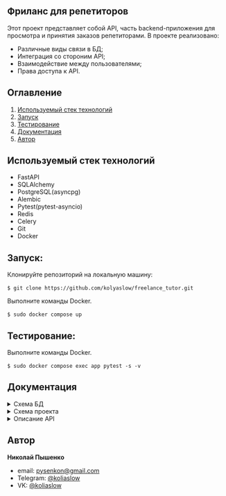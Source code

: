 ## Фриланс для репетиторов
Этот проект представляет собой API, часть backend-приложения для просмотра и принятия заказов репетиторами. В проекте реализовано:
- Различные виды связи в БД;
- Интеграция со стороним API;
- Взаимодействие между пользователями;
- Права доступа к API.
## Оглавление

1. [Используемый стек технологий](#используемый-стек-технологий)
2. [Запуск](#запуск)
3. [Тестирование](#тестирование)
4. [Документация](#Документация)
5. [Автор](#автор)

## Используемый стек технологий
- FastAPI
- SQLAlchemy
- PostgreSQL(asyncpg)
- Alembic
- Pytest(pytest-asyncio)
- Redis
- Celery
- Git
- Docker

## Запуск:
Клонируйте репозиторий на локальную машину:
```commandline
$ git clone https://github.com/kolyaslow/freelance_tutor.git
```
Выполните команды Docker.
```docker
$ sudo docker compose up
```

## Тестирование:
Выполните команды Docker.
```docker
$ sudo docker compose exec app pytest -s -v
```

## Документация

<details>
<summary>Схема БД</summary>

![photo](/photo/db.png)

>Сущность User
```
id(PK) - уникальный идентификатор записи
email - email пользователя указанный при регистрации
hashed_password - хэш пароля
is_active - показатель, что пользователь пользуется аккаунтом
is_superuser - поле показывающее, что пользователь суперпользователь
is_verified - поле показывающее, что пользователь подтвердил email
role - роль пользователя (репетитор, ученик)
```

>Сущность Profile
```
id(PK) - уникальный идентификатор записи
fullname - ФИО репетитора
description - описание профиля
```

>Сущность Subject
```
name(PK) - название предмета
```

>Сущность SubjectUserAssociation
```
id(PK) - уникальный идентификатор записи
user_id(FK) - id пользователя (репетитора)
subject_name(FK) - название предмета
```

>Сущность Order
```
id(PK) - уникальный идентификатор записи
user_id(FK) - id пользователя (ученика)
subject_name(FK) - название предмета
description - описание профиля
is_active - поле показывающее, открыт ли заказ или закрыт
```

>Сущность Response
```
id(PK) - уникальный идентификатор записи
order_id(FK) - id заказа
user_id(FK) - id пользователя (репетитора)
status - показатель принятие репетитора, как исполнителя
```

>Сущность ConfirmationKeys
```
id(PK) - уникальный идентификатор записи
user_id(FK) - id пользователя (репетитора)
email_confirmation_code - код подтверждения email пользователя
```
</details>

<details>

<summary>Схема проекта</summary>

```commandline
|   main.py             # Точка входа проекта
|   pyproject.toml      # Зависимости проекта
|
+---alembic     # Модуль миграции БД
+---api_v1      # Модуль API_V1
|   |   schemas_confirmation_keys.py    # Pydentic схемы для таблицы confirmation_keys
|   |   __init__.py                     # Инициализатор пакета, где все роутеры собираются для последуещего импорта в экземпляр fastapi(app)
|   |
|   +---common  # Модуль с общими функциями необходимыми API
|   |   |   crud.py                     # Модуль для взаимодействия с базой данных
|   |   |   dependencies.py             # Модуль для описания зависимостей
|   |
|   +---order
|   |   |   crud.py
|   |   |   dependencies.py
|   |   |   schemas.py
|   |   |   views.py        # Модуль для описание endpoint API
|   |
|   +---profile
|   |   |   crud.py
|   |   |   dependencies.py
|   |   |   schemas.py
|   |   |   views.py
|   |
|   +---subject
|   |   |   crud.py
|   |   |   dependencies.py
|   |   |   schemas.py
|   |   |   views.py
|   |
|   +---task_selery
|   |   |   config.py       # Конфигурация даных для модуля
|   |   |   send_email.py   # Модуль отправки письма на email
|   |
|   +---user
|   |   |   config.py
|   |   |   crud.py
|   |   |   fastapi_user.py     # Модуль создания экземпляра FastapiUser
|   |   |   schemas.py
|   |   |   views.py
|   |
+---core
|   |   config.py           # Конфигурация проекта, в том числе, бд
|   |   db_helper.py        # Создание AsyncEngine, AsycSessionFactory
|   |   __init__.py
|   |
|   +---models
|   |   |   base.py                         # Модуль базовой модели ORM
|   |   |   confirmation_keys.py
|   |   |   mixins.py                       # Модуль примесей для создания связей между таблицами БД
|   |   |   order.py
|   |   |   profile.py
|   |   |   subject.py
|   |   |   subject_user_association.py     # Таблица для связи "многие-ко-многим" между таблицами subject и user
|   |   |   user.py
|   |   |   __init__.py                     # Инициализация всех элементов для работы с БД через SQLalchemy.
+---tests   # Модуль с тестами проекта
|   |   conftest.py       # Общие фикстуры необходимые тестам
|   |   test_inaccessibility_api.py     # Тесты проверки авторизации API
|   |
|   +---common
|   |   |   base_request_api.py     # Модуль формирования и оправки тестовых запросов
|   |   |   fixture_profile_management.py       # Модуль фикстур, отвечающих за управление профилем
|   |   |   subject_fixture.py
|   |   |   user_authentication_fixture.py      # Модуль аутентификации пользователей с разными правами
|   |   |   __init__.py
|   |
|   +---order
|   |   |   conftest.py
|   |   |   test_router_create_order.py     # Тесты для роутера create_order
|   |   |   test_router_delete_order.py
|   |   |   test_router_getting_orders_for_tutor.py
|   |   |   test_router_get_all_orders.py
|   |
|   +---profile
|   |   |   test_router_create.py
|   |   |   test_router_delete.py
|   |   |   test_router_update.py
|   |
|   +---user
|   |   |   test_router_get_subjects_by_user.py
|   |   |   test_router_show_all_tutor_by_subject.py
|   |
```
</details>

<details>

<summary>Описание API</summary>

После запуска интерактивная документация доступна по адресу (Реализовано через OpenAPI(Swagger)):
```
http://127.0.0.1:8008/docs#/
```
Все API, кроме API аутентификации, доступны *только* аутентифицированным пользователем,
которые подтвердили свою почту
  <details>

  <summary>Регистрация пользователя</summary>
    Регистрирует пользователя в системе, а также отправляет письмо с кодом подтверждения на указанный при регистрации email.

- Запрос:

```
/auth/register
```
- Тело запроса:
```json
{
  "email": "user@example.com", # email пользователя
  "password": "string", # пароль
  "role": "tutor" # роль соответствующая значениям tutor или customer
}
```
- Тело ответа:
```json
{
  "id": 16,   # id записи в БД
  "email": "use4r@example.com",   # email указанный при регистрации
  "is_active": true,    # показатель блокировки пользователя, всегда проставляется в значение True
  "is_superuser": false,    # суперпользователь, всегда проставляется в значение False
  "is_verified": false,   # показатель подтверждения почты пользователем
  "role": "tutor"   # роль указанная при регистрации
}
```
- Ошибка повторной регистрации пользователя, код ошибки 400:
```json
{
  "detail": "REGISTER_USER_ALREADY_EXISTS"
}
```

  </details>

<details>

  <summary>Подтвердение почты</summary>
Проверка кода подтверждения отправленного при регистрации и установка поля is_verified=True,
при неверном указании почты исключение не выкидывается. При успешном подтверждении вернется статус код 200, при неверном 401.

- Запрос:

```
/user/verify_user?user_email=user%40example.com.com&code=asdas

user_email - email указанный при регистрации
code - код подтверждления отправленный на почту
```
  </details>

<details>

  <summary>API для работы с профилем</summary>

API доступно лишь репетиторам.
При попытке получить доступ не репетитором вызывает исключение. см. [общие исключения](#общие_исключения)
  <details>

  <summary>Создание профиля</summary>

Создание профиля для репетиторов. Все параметры являются необязательными.

- Запрос:
```
/profile/create_profile
```
- Тело запроса:
```json
{
  "fullname": "string", # необязательный параметр, полное имя пользователя
  "description": "string",    # необязательный параметр, описание профиля
  "user_id": 0    # id пользователя, заполняется автоматически
}

```

- Тело ответа:
```json
{
  "fullname": "string",   # полное имя пользователя, указанного при создании профиля
  "description": "string"   # описание, указанное при создании профиля
}
```

- Ошибка повторного создания профиля, статус код 422:
```json
{
  "detail": "Профиль для пользователя с именем user@example.com уже создан",
}
```

</details>

  <details>

  <summary>Обновление профиля</summary>

Запрос позволяет обновить профиль репетитора. Все параметры необязательны для заполнения.
- Запрос:
```json
/profile/update_profile
```
- Тело запроса:
```json
{
  "fullname": "string",   # необязательный параметр, ФИО пользователя
  "description": "string"   # необязательный параметр, описание проекта
}
```
- Тело ответа:
```json
{
  "fullname": "string",   # ФИО, указанное при обновлении
  "description": "string", # описание, указанное при обновлнеи
  "user_id": 0    # id пользователя, репетитора
}
```
</details>

<details>

  <summary>Удаление профиля</summary>

Удаление профиля репетитора. При успешном удалении возвращается статус код 204.

- Запрос:
```json
/profile/delete_profile
```
- Ошибка удаление несуществующего профиля, статус код 404:

```json
{
  "detail": "No profile was found for user user@gmail.com"
}

```

</details>

<details>
  <summary>Добавление предметов, которые ведет репетитор</summary>

Добавление в профиль предметов, которые репетитор может вести.
При успешном добавлении вернется статус код 200.

- Запрос:
```
/user/add_subject
```

Тело запроса:
```json
[
  "name_subject"    # название предмета, соответсвующее предметам из таблици Subject
]
```


</details>

</details>

<details>
  <summary>API для работы с заказом</summary>

  API доступны лишь пользователям, являющиеся заказчиками, т.е. поле `role=customer`.
  При попытке получить доступ не заказчикам вызывает исключение см. [общие исключения](#общие_исключения)

  <details>

<summary>Создание заказа</summary>
  Создание заказа, при повторном создании заказа, исключение не выкидывается.

- Запрос:

```json
/order/create_order
```

Тело запроса:

```json
{
  "description": "string",    # описание заказа
  "is_active": true,    # готовность получать отклики на заказ, обциональный параметр, дефолное значение true,
  "subject_name": "mathematics", # предмет соответсвующий значениям таблици subject
  "user_id": 0    # id заказчика, заполняется автоматически
}
```
- Тело ответа:

```json
{
  "description": "string",
  "is_active": true,
  "subject_name": "mathematics",
  "user_id": 0,
  "id": 0   # id заказа
}
```

</details>
    <details>

<summary>Получение всех заказов заказчиком</summary>

Получение всех заказов, которые создал закзачик. При отсутсвии заказавов, вернет пустой список.

- Запрос:

```json
/order/get_all_orders
```
- Тело ответа:
```json
[
  {
    "description": "string",
    "is_active": true,
    "subject_name": "mathematics",
    "user_id": 0,   # id заказчика
    "id": 0
  },
]
```
</details>

<details>

<summary>Получение всех заказов для репетитора</summary>

Получение всех заказов, которые репетитор может вести,
то есть предметы в заказе и те, что ведет репетитор совпадают, а также закза открыт для откликов
(поле заказа is_active=True )
При отсутсвии заказов, вернется пустой список.

- Запрос:
```
/order/getting_orders_for_tutor?page=0&size=10

page - необязательный параметр, дефолтное значение 0, страница погинации
size - необязательный параметр, дефолтное значение 10, количество элементов на странице
```

- Тело ответа:
```json
[
  {
    "description": "string",    # описание заказа
    "is_active": true,    # открыт ли заказа, для откликов
    "subject_name": "mathematics",  # предмет, который требуется проводить
    "user_id": 0  # id заказачика
  }
]
```
</details>
<details>

<summary>Удаление заказа</summary>

При успешном удалении заказа, вернется код 204.
- Запрос:
```
/order/delete_order/id_order

id_order: int - id заказа
```

- Ошибка удаления несуществующего закза, статус код 404:
```json
{
  "detail": "Незвозможно получить объект по его id"
}
```

</details>
</details>


<details>

  <summary> Просмотр репетиторов</summary>
Получения списка репетиторов по опредленному предмету, если таких репетиторов нет, вернет пустой список.

- Запрос:
```
/user/show_all_tutor_by_subject/name_subject?page=0&size=10

name_subject: str - название предмета, соответсвующее предметам из таблицы Subject
page - обциональный параметр страницы пагинации, дефолтнрое значение 0
size - обциональный параметр количетво элемнтов, дефолтнрое значение 10
```

- Тело ответа:
```json
]
  {
    "fullname": "string", # ФИО репетитора
    "description": "string" # описание профиля репетитора
  },
]
```

</details>
<details>

  <summary id="общие_исключения">Общие исключения</summary>

- Ошибка валидации, статус код 422:

```json
{
  "detail": [
    {
      "loc": [
        "string",
        0
      ],
      "msg": "string",
      "type": "string"
    }
  ]
}

```
- Ошибка недоступности API, статус код 401:
```json
{
  "detail": "Unauthorized"
}
```
</details>

</details>


## Автор
**Николай Пышенко**
- email: pysenkon@gmail.com
- Telegram: [@koliaslow](https://t.me/koliaslow)
- VK: [@koliaslow](https://vk.com/koliaslow)
